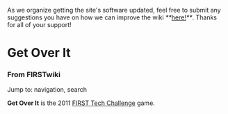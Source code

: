As we organize getting the site's software updated, feel free to submit any
suggestions you have on how we can improve the wiki
_**_[here!](/index.php/User:Hallry/Suggestions "User:Hallry/Suggestions"
)_**_. Thanks for all of your support!

# Get Over It

### From FIRSTwiki

Jump to: navigation, search

**Get Over It** is the 2011 [FIRST Tech Challenge](/index.php/FIRST_Tech_Challenge "FIRST Tech Challenge" ) game. 

